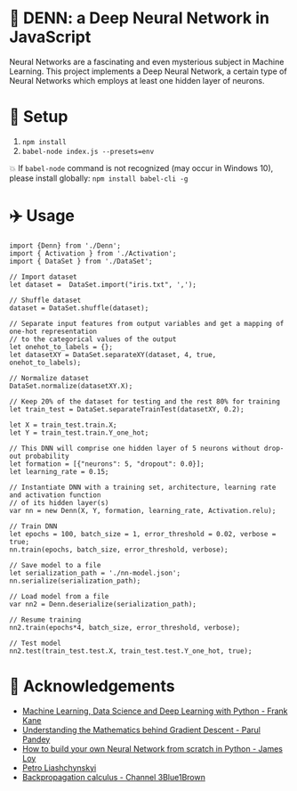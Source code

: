 # :sparkler: DENN: a Deep Neural Network in JavaScript
Neural Networks are a fascinating and even mysterious subject in Machine Learning.
This project implements a Deep Neural Network, a certain type of Neural Networks which employs at least one hidden layer of neurons.

# :wrench: Setup
1. `npm install`
2. `babel-node index.js --presets=env`

:collision: If `babel-node` command is not recognized (may occur in Windows 10), please install globally: `npm install babel-cli -g`

# :airplane: Usage


    import {Denn} from './Denn';
    import { Activation } from './Activation';
    import { DataSet } from './DataSet';

    // Import dataset
    let dataset =  DataSet.import("iris.txt", ',');

    // Shuffle dataset
    dataset = DataSet.shuffle(dataset);

    // Separate input features from output variables and get a mapping of one-hot representation
    // to the categorical values of the output
    let onehot_to_labels = {};
    let datasetXY = DataSet.separateXY(dataset, 4, true, onehot_to_labels);

    // Normalize dataset
    DataSet.normalize(datasetXY.X);

    // Keep 20% of the dataset for testing and the rest 80% for training
    let train_test = DataSet.separateTrainTest(datasetXY, 0.2);

    let X = train_test.train.X;
    let Y = train_test.train.Y_one_hot;

    // This DNN will comprise one hidden layer of 5 neurons without drop-out probability
    let formation = [{"neurons": 5, "dropout": 0.0}];
    let learning_rate = 0.15;

    // Instantiate DNN with a training set, architecture, learning rate and activation function
    // of its hidden layer(s)
    var nn = new Denn(X, Y, formation, learning_rate, Activation.relu);

    // Train DNN
    let epochs = 100, batch_size = 1, error_threshold = 0.02, verbose = true;
    nn.train(epochs, batch_size, error_threshold, verbose);

    // Save model to a file
    let serialization_path = './nn-model.json';
    nn.serialize(serialization_path);

    // Load model from a file
    var nn2 = Denn.deserialize(serialization_path);

    // Resume training
    nn2.train(epochs*4, batch_size, error_threshold, verbose);

    // Test model
    nn2.test(train_test.test.X, train_test.test.Y_one_hot, true);

# :crown: Acknowledgements
- [Machine Learning, Data Science and Deep Learning with Python - Frank Kane](https://www.udemy.com/course/data-science-and-machine-learning-with-python-hands-on/)
- [Understanding the Mathematics behind Gradient Descent - Parul Pandey](https://towardsdatascience.com/understanding-the-mathematics-behind-gradient-descent-dde5dc9be06e)
- [How to build your own Neural Network from scratch in Python - James Loy](https://towardsdatascience.com/how-to-build-your-own-neural-network-from-scratch-in-python-68998a08e4f6)
- [Petro Liashchynskyi](https://dev.to/liashchynskyi/creating-of-neural-network-using-javascript-in-7minutes-o21)
- [Backpropagation calculus - Channel 3Blue1Brown](https://www.youtube.com/watch?v=tIeHLnjs5U8&t=307s)
